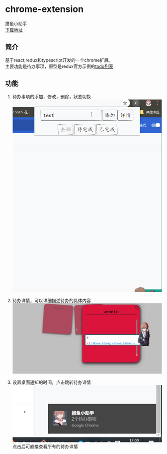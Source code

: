 # chrome-extension
摸鱼小助手  
[下载地址](https://github.com/SepVeneto/chrome-extension/releases)
## 简介
基于react,redux和typescript开发的一个chrome扩展。  
主要功能是待办事项，原型是redux官方示例的[todo列表](https://www.redux.org.cn/docs/basics/ExampleTodoList.html)
 
## 功能
1. 待办事项的添加，修改，删除，状态切换
![alt 基本功能](https://raw.githubusercontent.com/SepVeneto/images/master/chrom-extension/test.gif)

2. 待办详情，可以详细描述待办的具体内容
![alt 添加详情](https://raw.githubusercontent.com/SepVeneto/images/master/chrom-extension/test1.gif)

3. 设置桌面通知的时间，点击跳转待办详情
![alt 桌面通知](https://raw.githubusercontent.com/SepVeneto/images/master/chrom-extension/TIM%E6%88%AA%E5%9B%BE20200124120022.png)  
点击后可直接查看所有的待办详情

